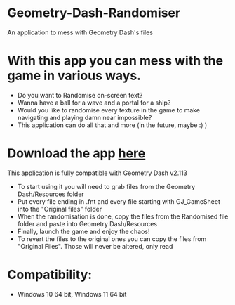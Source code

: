 # Geometry-Dash-Randomiser
An application to mess with Geometry Dash's files

# With this app you can mess with the game in various ways.

- Do you want to Randomise on-screen text?
- Wanna have a ball for a wave and a portal for a ship?
- Would you like to randomise every texture in the game to make navigating and playing damn near impossible?
- This application can do all that and more (in the future, maybe :) )

# Download the app [here](https://github.com/Hydrough2k2k/Geometry-Dash-Randomiser/releases/tag/Geometry-Dash-Ransomiser)

This application is fully compatible with Geometry Dash v2.113
- To start using it you will need to grab files from the Geometry Dash/Resources folder
- Put every file ending in .fnt and every file starting with GJ_GameSheet into the "Original files" folder
- When the randomisation is done, copy the files from the Randomised file folder and paste into Geometry Dash/Resources
- Finally, launch the game and enjoy the chaos!
- To revert the files to the original ones you can copy the files from "Original Files". Those will never be altered, only read

# Compatibility:

- Windows 10 64 bit, Windows 11 64 bit
